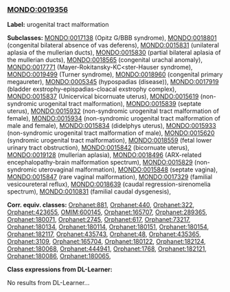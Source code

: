 
### [MONDO:0019356](http://purl.obolibrary.org/obo/MONDO_0019356)
**Label:** urogenital tract malformation

**Subclasses:** [MONDO:0017138](http://purl.obolibrary.org/obo/MONDO_0017138) (Opitz G/BBB syndrome), [MONDO:0018801](http://purl.obolibrary.org/obo/MONDO_0018801) (congenital bilateral absence of vas deferens), [MONDO:0015831](http://purl.obolibrary.org/obo/MONDO_0015831) (unilateral aplasia of the mullerian ducts), [MONDO:0015830](http://purl.obolibrary.org/obo/MONDO_0015830) (partial bilateral aplasia of the mullerian ducts), [MONDO:0018565](http://purl.obolibrary.org/obo/MONDO_0018565) (congenital urachal anomaly), [MONDO:0017771](http://purl.obolibrary.org/obo/MONDO_0017771) (Mayer-Rokitansky-KC<ster-Hauser syndrome), [MONDO:0019499](http://purl.obolibrary.org/obo/MONDO_0019499) (Turner syndrome), [MONDO:0018960](http://purl.obolibrary.org/obo/MONDO_0018960) (congenital primary megaureter), [MONDO:0005345](http://purl.obolibrary.org/obo/MONDO_0005345) (hypospadias (disease)), [MONDO:0017919](http://purl.obolibrary.org/obo/MONDO_0017919) (bladder exstrophy-epispadias-cloacal exstrophy complex), [MONDO:0015837](http://purl.obolibrary.org/obo/MONDO_0015837) (Unicervical bicornuate uterus), [MONDO:0015619](http://purl.obolibrary.org/obo/MONDO_0015619) (non-syndromic urogenital tract malformation), [MONDO:0015839](http://purl.obolibrary.org/obo/MONDO_0015839) (septate uterus), [MONDO:0015932](http://purl.obolibrary.org/obo/MONDO_0015932) (non-syndromic urogenital tract malformation of female), [MONDO:0015934](http://purl.obolibrary.org/obo/MONDO_0015934) (non-syndromic urogenital tract malformation of male and female), [MONDO:0015834](http://purl.obolibrary.org/obo/MONDO_0015834) (didelphys uterus), [MONDO:0015933](http://purl.obolibrary.org/obo/MONDO_0015933) (non-syndromic urogenital tract malformation of male), [MONDO:0015620](http://purl.obolibrary.org/obo/MONDO_0015620) (syndromic urogenital tract malformation), [MONDO:0018559](http://purl.obolibrary.org/obo/MONDO_0018559) (fetal lower urinary tract obstruction), [MONDO:0015842](http://purl.obolibrary.org/obo/MONDO_0015842) (bicornuate uterus), [MONDO:0019128](http://purl.obolibrary.org/obo/MONDO_0019128) (mullerian aplasia), [MONDO:0018496](http://purl.obolibrary.org/obo/MONDO_0018496) (ARX-related encephalopathy-brain malformation spectrum), [MONDO:0015829](http://purl.obolibrary.org/obo/MONDO_0015829) (non-syndromic uterovaginal malformation), [MONDO:0015848](http://purl.obolibrary.org/obo/MONDO_0015848) (septate vagina), [MONDO:0015847](http://purl.obolibrary.org/obo/MONDO_0015847) (rare vaginal malformation), [MONDO:0017329](http://purl.obolibrary.org/obo/MONDO_0017329) (familial vesicoureteral reflux), [MONDO:0018639](http://purl.obolibrary.org/obo/MONDO_0018639) (caudal regression-sirenomelia spectrum), [MONDO:0010831](http://purl.obolibrary.org/obo/MONDO_0010831) (familial caudal dysgenesis), 

**Corr. equiv. classes:** [Orphanet:881](http://www.orpha.net/ORDO/Orphanet_881), [Orphanet:440](http://www.orpha.net/ORDO/Orphanet_440), [Orphanet:322](http://www.orpha.net/ORDO/Orphanet_322), [Orphanet:423655](http://www.orpha.net/ORDO/Orphanet_423655), [OMIM:600145](http://purl.obolibrary.org/obo/OMIM_600145), [Orphanet:165707](http://www.orpha.net/ORDO/Orphanet_165707), [Orphanet:289365](http://www.orpha.net/ORDO/Orphanet_289365), [Orphanet:180071](http://www.orpha.net/ORDO/Orphanet_180071), [Orphanet:2745](http://www.orpha.net/ORDO/Orphanet_2745), [Orphanet:617](http://www.orpha.net/ORDO/Orphanet_617), [Orphanet:73217](http://www.orpha.net/ORDO/Orphanet_73217), [Orphanet:180134](http://www.orpha.net/ORDO/Orphanet_180134), [Orphanet:180114](http://www.orpha.net/ORDO/Orphanet_180114), [Orphanet:180151](http://www.orpha.net/ORDO/Orphanet_180151), [Orphanet:180154](http://www.orpha.net/ORDO/Orphanet_180154), [Orphanet:182117](http://www.orpha.net/ORDO/Orphanet_182117), [Orphanet:435743](http://www.orpha.net/ORDO/Orphanet_435743), [Orphanet:48](http://www.orpha.net/ORDO/Orphanet_48), [Orphanet:435365](http://www.orpha.net/ORDO/Orphanet_435365), [Orphanet:3109](http://www.orpha.net/ORDO/Orphanet_3109), [Orphanet:165704](http://www.orpha.net/ORDO/Orphanet_165704), [Orphanet:180122](http://www.orpha.net/ORDO/Orphanet_180122), [Orphanet:182124](http://www.orpha.net/ORDO/Orphanet_182124), [Orphanet:180068](http://www.orpha.net/ORDO/Orphanet_180068), [Orphanet:444941](http://www.orpha.net/ORDO/Orphanet_444941), [Orphanet:1768](http://www.orpha.net/ORDO/Orphanet_1768), [Orphanet:182121](http://www.orpha.net/ORDO/Orphanet_182121), [Orphanet:180086](http://www.orpha.net/ORDO/Orphanet_180086), [Orphanet:180065](http://www.orpha.net/ORDO/Orphanet_180065), 

**Class expressions from DL-Learner:**

No results from DL-Learner...



